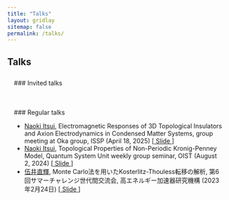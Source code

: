 ```yaml
---
title: "Talks"
layout: gridlay
sitemap: false
permalink: /talks/
---
```


<style>
.btn{
    margin-bottom:5px;
    padding-top:1px;
    padding-bottom:1px;
    padding-left:15px;
    padding-right:15px;
}
.jumbotron{
    padding:3%;
    padding-bottom:10px;
    padding-top:10px;
    margin-top:10px;
    margin-bottom:30px;
}
</style>

## Talks

<div class="jumbotron">
### Invited talks

</div>

<div class="jumbotron">
### Regular talks
<ul>
    <li> <u>Naoki Itsui</u>, Electromagnetic Responses of 3D Topological Insulators and Axion Electrodynamics in Condensed Matter Systems, group meeting at Oka group, ISSP (April 18, 2025)
    [<a href="..\papers\ElectromagneticResponse3DTIs_HP.pdf" target="_blank">
        Slide
    </a>]
    </li>
    <li> <u>Naoki Itsui</u>, Topological Properties of Non-Periodic Kronig-Penney Model, Quantum System Unit weekly group seminar, OIST (August 2, 2024)
    [<a href="..\papers\OIST_Research_Slide.pdf" target="_blank">
        Slide
    </a>]
    </li>
     <li> <u>伍井直輝</u>, Monte Carlo法を用いたKosterlitz-Thouless転移の解析, 第6 回サマーチャレンジ世代間交流会, 高エネルギー加速器研究機構 (2023年2月24日)
     [<a href="..\papers\SummerChallengeTalk_KT_transition_.pdf" target="_blank">
        Slide
    </a>]
    </li>
</ul>
</div>
